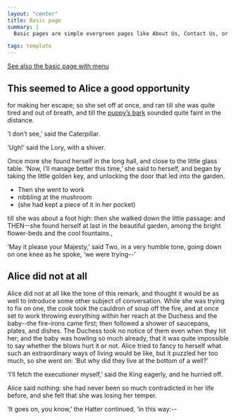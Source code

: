 ```yaml
---
layout: "center"
title: Basic page
summary: |
  Basic pages are simple evergreen pages like About Us, Contact Us, or Policy. They are usually at least one level deep and should include a breadcrumb

tags: template
---
```


[See also the basic page with menu ](/library/templates/basic-menu)

## This seemed to Alice a good opportunity 
for making her escape; so she set off at once, and ran till she was quite tired and out of breath, and till the [puppy’s bark](#) sounded quite faint in the distance.

‘I don’t see,’ said the Caterpillar.

‘Ugh!’ said the Lory, with a shiver.


Once more she found herself in the long hall, and close to the little glass table. ‘Now, I’ll manage better this time,’ she said to herself, and began by taking the little golden key, and unlocking the door that led into the garden. 
- Then she went to work 
- nibbling at the mushroom 
- (she had kept a piece of it in her pocket) 

till she was about a foot high: then she walked down the little passage: and THEN--she found herself at last in the beautiful garden, among the bright flower-beds and the cool fountains.,

‘May it please your Majesty,’ said Two, in a very humble tone, going down on one knee as he spoke, ‘we were trying--’

## Alice did not at all
Alice did not at all like the tone of this remark, and thought it would be as well to introduce some other subject of conversation. While she was trying to fix on one, the cook took the cauldron of soup off the fire, and at once set to work throwing everything within her reach at the Duchess and the baby--the fire-irons came first; then followed a shower of saucepans, plates, and dishes. The Duchess took no notice of them even when they hit her; and the baby was howling so much already, that it was quite impossible to say whether the blows hurt it or not.
Alice tried to fancy to herself what such an extraordinary ways of living would be like, but it puzzled her too much, so she went on: ‘But why did they live at the bottom of a well?’

‘I’ll fetch the executioner myself,’ said the King eagerly, and he hurried off.

Alice said nothing: she had never been so much contradicted in her life before, and she felt that she was losing her temper.

‘It goes on, you know,’ the Hatter continued, ‘in this way:--

